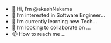 - 👋 Hi, I’m @akashNakama
- 👀 I’m interested in Software Engineer...
- 🌱 I’m currently learning new Tech...
- 💞️ I’m looking to collaborate on ...
- 📫 How to reach me ...

<!---
akashNakama/akashNakama is a ✨ special ✨ repository because its `README.md` (this file) appears on your GitHub profile.
You can click the Preview link to take a look at your changes.
--->
